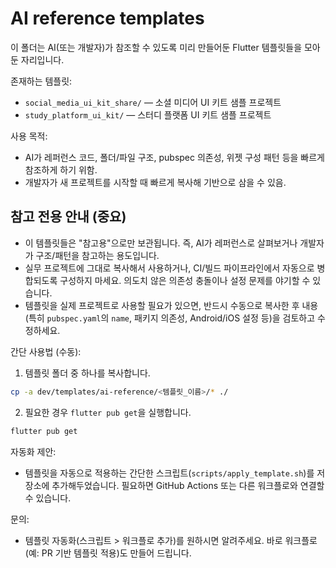# AI reference templates

이 폴더는 AI(또는 개발자)가 참조할 수 있도록 미리 만들어둔 Flutter 템플릿들을 모아둔 자리입니다.

존재하는 템플릿:

- `social_media_ui_kit_share/` — 소셜 미디어 UI 키트 샘플 프로젝트
- `study_platform_ui_kit/` — 스터디 플랫폼 UI 키트 샘플 프로젝트

사용 목적:
- AI가 레퍼런스 코드, 폴더/파일 구조, pubspec 의존성, 위젯 구성 패턴 등을 빠르게 참조하게 하기 위함.
- 개발자가 새 프로젝트를 시작할 때 빠르게 복사해 기반으로 삼을 수 있음.

참고 전용 안내 (중요)
-------------------
- 이 템플릿들은 "참고용"으로만 보관됩니다. 즉, AI가 레퍼런스로 살펴보거나 개발자가 구조/패턴을 참고하는 용도입니다.
- 실무 프로젝트에 그대로 복사해서 사용하거나, CI/빌드 파이프라인에서 자동으로 병합되도록 구성하지 마세요. 의도치 않은 의존성 충돌이나 설정 문제를 야기할 수 있습니다.
- 템플릿을 실제 프로젝트로 사용할 필요가 있으면, 반드시 수동으로 복사한 후 내용(특히 `pubspec.yaml`의 `name`, 패키지 의존성, Android/iOS 설정 등)을 검토하고 수정하세요.

간단 사용법 (수동):
1. 템플릿 폴더 중 하나를 복사합니다.

```bash
cp -a dev/templates/ai-reference/<템플릿_이름>/* ./
```

2. 필요한 경우 `flutter pub get`을 실행합니다.

```bash
flutter pub get
```

자동화 제안:
- 템플릿을 자동으로 적용하는 간단한 스크립트(`scripts/apply_template.sh`)를 저장소에 추가해두었습니다. 필요하면 GitHub Actions 또는 다른 워크플로와 연결할 수 있습니다.

문의:
- 템플릿 자동화(스크립트 > 워크플로 추가)를 원하시면 알려주세요. 바로 워크플로(예: PR 기반 템플릿 적용)도 만들어 드립니다.
